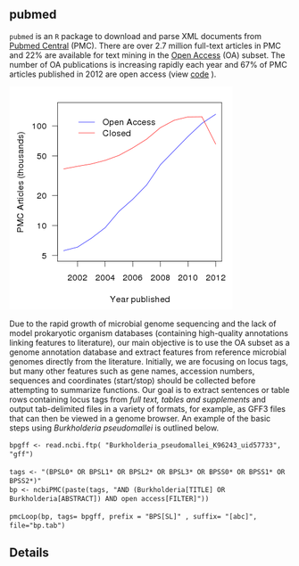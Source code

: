 ## pubmed

`pubmed` is an `R` package to download and parse XML documents from [Pubmed Central](http://www.ncbi.nlm.nih.gov/pmc) (PMC).  There are over 2.7 million full-text articles in PMC and 22% are available for text mining in the [Open Access](http://www.ncbi.nlm.nih.gov/pmc/tools/openftlist) (OA) subset.  The number of OA publications is increasing rapidly each year and 67% of PMC articles published in 2012 are open access (view [code](/inst/doc/pmc_growth.R) ).  

![PMC growth](/inst/doc/pmc_growth.png)

Due to the rapid growth of microbial genome sequencing and the lack of model prokaryotic organism databases (containing high-quality annotations linking features to literature), our main objective is to use the OA subset as a genome annotation database and extract features from reference microbial genomes directly from the literature. Initially, we are focusing on locus tags, but many other features such as gene names, accession numbers, sequences and coordinates (start/stop) should be collected before attempting to summarize functions.  Our goal is to extract sentences or table rows containing locus tags from *full text, tables and supplements* and output tab-delimited files in a variety of formats, for example, as GFF3 files that can then be viewed in a genome browser. An example of the basic steps using *Burkholderia pseudomallei* is outlined below. 

	bpgff <- read.ncbi.ftp( "Burkholderia_pseudomallei_K96243_uid57733", "gff")
	
	tags <- "(BPSL0* OR BPSL1* OR BPSL2* OR BPSL3* OR BPSS0* OR BPSS1* OR BPSS2*)"
	bp <- ncbiPMC(paste(tags, "AND (Burkholderia[TITLE] OR Burkholderia[ABSTRACT]) AND open access[FILTER]")) 
	
	pmcLoop(bp, tags= bpgff, prefix = "BPS[SL]" , suffix= "[abc]",  file="bp.tab")


## Details





